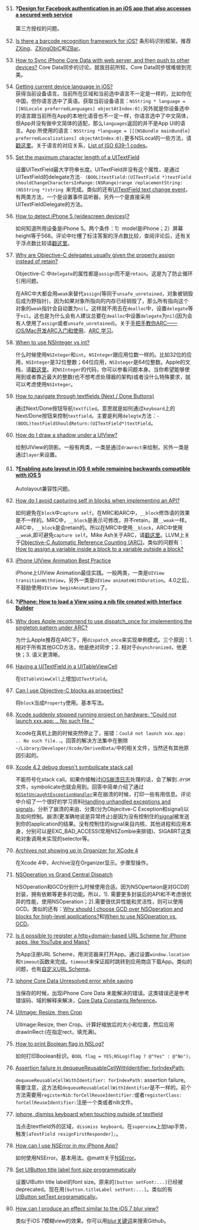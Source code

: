 51. #### ?[Design for Facebook authentication in an iOS app that also accesses a secured web service](http://stackoverflow.com/questions/4623974/design-for-facebook-authentication-in-an-ios-app-that-also-accesses-a-secured-we)

	第三方授权的问题。

52. [Is there a barcode recognition framework for iOS?](http://stackoverflow.com/questions/838724/is-there-a-barcode-recognition-framework-for-ios)	
	条形码识别框架。推荐[ZXing](https://code.google.com/p/zxing/)、[ZXingObjC](https://github.com/TheLevelUp/ZXingObjC)和[ZBar](http://zbar.sourceforge.net/)。

53. [How to Sync iPhone Core Data with web server, and then push to other devices?](http://stackoverflow.com/questions/5035132/how-to-sync-iphone-core-data-with-web-server-and-then-push-to-other-devices)	
	Core Data同步的讨论。就我目前所知，Core Data同步很难做到完美。

54. [Getting current device language in iOS?](http://stackoverflow.com/questions/3910244/getting-current-device-language-in-ios)	
	获得当前设备语言。当前所在区域和当前选中语言不一定是一样的，比如你在中国，但你语言选中了英语。获取当前设备语言：`NSString * language = [[NSLocale preferredLanguages] objectAtIndex:0];`另外就是你设备选中的语言跟当前所在App的本地化语音也不一定一样，你语言选中了中文简体，但App并没有做中文简体的适配，那么`languages`返回的并不是App UI的语言。App 所使用的语言：`NSString *language = [[[NSBundle mainBundle] preferredLocalizations] objectAtIndex:0];`更多NSLocal的一些方法，请[戳这里](http://my.oschina.net/hmj/blog/126355)。关于语言的对应关系，[List of ISO 639-1 codes](http://en.wikipedia.org/wiki/List_of_ISO_639-1_codes)。
	
55. [Set the maximum character length of a UITextField](http://stackoverflow.com/questions/433337/set-the-maximum-character-length-of-a-uitextfield)

	设置UITextField最大字符串长度。UITextField并没有这个属性，是通过UITextField的delegate方法`- (BOOL)textField:(UITextField *)textField shouldChangeCharactersInRange:(NSRange)range replacementString:(NSString *)string `来完成。类似的还有[UITextField text change event](http://stackoverflow.com/questions/7010547/uitextfield-text-change-event)，有两类方法，一个是设置事件监听器，另外一个是直接采用UITextFieldDelegate的方法。

56. [How to detect iPhone 5 (widescreen devices)?](http://stackoverflow.com/questions/12446990/how-to-detect-iphone-5-widescreen-devices)

	如何知道所用设备是iPhone 5。两个条件：1）model是iPhone；2）屏幕height等于568。评论中吐槽了标注答案的浮点数比较，查阅评论后，还有关于浮点数比较请[戳这里](http://stackoverflow.com/questions/10334688/how-dangerous-is-it-to-compare-floating-point-values)。

57. [Why are Objective-C delegates usually given the property assign instead of retain?](http://stackoverflow.com/questions/918698/why-are-objective-c-delegates-usually-given-the-property-assign-instead-of-retai)

	Objective-C 中`delegate`的属性都是`assign`而不是`retain`。这是为了防止循环引用问题。
	
	在ARC中大都会用`weak`来替代`assign`(等同于`unsafe_unretained`，对象被销毁后成为野指针)，因为如果对象所指向的内存已经销毁了，那么所有指向这个对象的`weak`指针会自动置为`nil`。这样就不用去在`dealloc`中，设置`delegate`等于`nil`。这也是为什么会有人建议总要在`dealloc`中设置`delegate`为`nil`(因为会有人使用了`assign`或者`unsafe_unretained`)。关于[手把手教你ARC——iOS/Mac开发ARC入门和使用](http://onevcat.com/2012/06/arc-hand-by-hand/)、[ARC 学习](http://www.cnblogs.com/scorpiozj/archive/2011/10/24/2222609.html)。

58. [When to use NSInteger vs int?](http://stackoverflow.com/questions/4445173/when-to-use-nsinteger-vs-int)

	什么时候使用`NSInteger`和`int`。`NSInteger`跟应用位数一样的。比如32位的应用，`NSInteger`是32位整数；64位应用，`NSInteger`是64位整数。Apple的文档，请[戳这里](https://developer.apple.com/library/mac/documentation/cocoa/reference/foundation/Miscellaneous/Foundation_DataTypes/Reference/reference.html)。对`NSInteger`的代码，你可以参看问题本身。当你希望能够使用到或者靠近最大的整数(也不想考虑处理器的架构)或者没什么特殊要求，就可以考虑使用`NSInteger`。

59. [How to navigate through textfields (Next / Done Buttons)](http://stackoverflow.com/questions/1347779/how-to-navigate-through-textfields-next-done-buttons)

	通过Next/Done按钮导航`textfiled`。意思就是如何通过`keyboard`上的Next/Done按钮来控制`textfield`。主要是利用`delegte`方法：`-(BOOL)textFieldShouldReturn:(UITextField*)textField`。

60. [How do I draw a shadow under a UIView?](http://stackoverflow.com/questions/805872/how-do-i-draw-a-shadow-under-a-uiview)

	绘制UIView的阴影。一般有两类，一类是通过`drawrect`来绘制，另外一类是通过`layer`来设置。

61. #### ?[Enabling auto layout in iOS 6 while remaining backwards compatible with iOS 5](http://stackoverflow.com/questions/12411980/enabling-auto-layout-in-ios-6-while-remaining-backwards-compatible-with-ios-5)

	Autolayout兼容性问题。

62. [How do I avoid capturing self in blocks when implementing an API?](http://stackoverflow.com/questions/7853915/how-do-i-avoid-capturing-self-in-blocks-when-implementing-an-api)

	如何避免在`block`中`capture self`。在MRC和ARC中，`__block`修饰语的效果是不一样的。MRC中，`__block`是表示可修改，并不retain，跟`__weak`一样。 ARC中，`__block`是会retain的。所以在MRC中使用`__block`，ARC中使用`__weak`,即可避免`capture self`。Mike Ash关于ARC，请[戳这里](http://www.mikeash.com/pyblog/friday-qa-2011-09-30-automatic-reference-counting.html)。LLVM上关于[Objective-C Automatic Reference Counting (ARC)](http://clang.llvm.org/docs/AutomaticReferenceCounting.html)。类似的问题有：[How to assign a variable inside a block to a variable outside a block?](http://stackoverflow.com/questions/7962721/how-to-assign-a-variable-inside-a-block-to-a-variable-outside-a-block)

63. [iPhone UIView Animation Best Practice](http://stackoverflow.com/questions/630265/iphone-uiview-animation-best-practice)

	iPhone上UIView Animation最佳实践。一般两类，一类是`UIView transitionWithView`，另外一类是`UIView animateWithDuration`。4.0之后，不鼓励使用`UIView beginAnimations`了。

64. #### ?[iPhone: How to load a View using a nib file created with Interface Builder](http://stackoverflow.com/questions/863321/iphone-how-to-load-a-view-using-a-nib-file-created-with-interface-builder)

		
65. [Why does Apple recommend to use dispatch_once for implementing the singleton pattern under ARC?](http://stackoverflow.com/questions/9119042/why-does-apple-recommend-to-use-dispatch-once-for-implementing-the-singleton-pat)

	为什么Apple推荐在ARC下，用`dispatch_once`来实现单例模式。三个原因：1. 相对于所有其他GCD方法，他是绝对同步；2. 相对于`@synchronized`，他更快；3. 语义更清晰。

66. [Having a UITextField in a UITableViewCell](http://stackoverflow.com/questions/409259/having-a-uitextfield-in-a-uitableviewcell)

	在`UITableViewCell`上增加`UITextField`。

67. [Can I use Objective-C blocks as properties?](http://stackoverflow.com/questions/3935574/can-i-use-objective-c-blocks-as-properties)

	将`block`当成`Property`使用。基本写法。

68. [Xcode suddenly stopped running project on hardware: “Could not launch xxx.app: .. No such file..”](http://stackoverflow.com/questions/11456312/xcode-suddenly-stopped-running-project-on-hardware-could-not-launch-xxx-app?page=1&tab=active#tab-top)

	Xcode在真机上跑的时候突然停止了，报错：`Could not launch xxx.app: .. No such file..`。回答的解决方法集中在删除`~/Library/Developer/Xcode/DerivedData/`中的相关文件，当然还有其他原因引起的。

69. [Xcode 4.2 debug doesn't symbolicate stack call](http://stackoverflow.com/questions/7841610/xcode-4-2-debug-doesnt-symbolicate-stack-call)

	不能符号化stack call。如果你接触过[iOS崩溃日志](https://developer.apple.com/library/ios/technotes/tn2151/_index.html)处理的话，会了解到`.dYSM`文件，symbolicate也就会用到。回答中简单介绍了通过[`NSSetUncaughtExceptionHandler`](https://developer.apple.com/library/mac/documentation/cocoa/Reference/Foundation/Miscellaneous/Foundation/Miscellaneous/Foundation/Miscellaneous/Foundation/Miscellaneous/Foundation_Functions/Reference/reference.html#//apple_ref/c/func/NSSetUncaughtExceptionHandler)来在崩溃的时候，打印一些有用信息。评论中介绍了一个很好的学习资料[Handling unhandled exceptions and signals](http://www.cocoawithlove.com/2010/05/handling-unhandled-exceptions-and.html)，分析了崩溃的来由、分类(分为Objecitve-C Exception和signal)以及如何控制。崩溃(更准确地说是异常终止)是因为没有控制住的[signal](http://m.oschina.net/blog/125825)被发送到你的application的结果。没有控制住的signal来自内核、其他进程和应用本身，分别可以是EXC_BAD_ACCESS(常用NSZombie来排错)、SIGABRT这类和对象调用未实现的selector等。
	
70. [Archives not showing up in Organizer for XCode 4](http://stackoverflow.com/questions/5265772/archives-not-showing-up-in-organizer-for-xcode-4)

	在Xcode 4中，Archive没在Organizer显示。步骤型操作。

71. [NSOperation vs Grand Central Dispatch](http://stackoverflow.com/questions/10373331/nsoperation-vs-grand-central-dispatch)

	NSOperation和GCD分别什么时候使用合适。因为NSOpertaion是对GCD的封装，拥有依赖等更多的功能。所以，1). 需要更多封装后的API和不考虑很优异的性能，使用NSOperation；2).需要很优异性能和灵活性，则可以使用GCD。类似的还有：[Why should I choose GCD over NSOperation and blocks for high-level applications?](http://stackoverflow.com/questions/7651551/why-should-i-choose-gcd-over-nsoperation-and-blocks-for-high-level-applications)和[When to use NSOperation vs. GCD](http://eschatologist.net/blog/?p=232)。

72. [Is it possible to register a http+domain-based URL Scheme for iPhone apps, like YouTube and Maps?](http://stackoverflow.com/questions/1108693/is-it-possible-to-register-a-httpdomain-based-url-scheme-for-iphone-apps-like)

	为App注册URL Scheme，用浏览器来打开App。通过设置`window.location`和`timeout`函数来完成。`timeout`来保证超时跳转到应用商店下载App。类似的问题，也有[自定义URL Schema](http://www.cocoachina.com/newbie/tutorial/2012/0529/4302.html)。

73. [iphone Core Data Unresolved error while saving](http://stackoverflow.com/questions/1283960/iphone-core-data-unresolved-error-while-saving)

	当保存的时候，出现iPhone Core Data 未能解决的错误。这类错误还是参考错误码、域的解释来解决，[Core Data Constants Reference](https://developer.apple.com/library/mac/documentation/Cocoa/Reference/CoreDataFramework/Miscellaneous/CoreData_Constants/Reference/reference.html)。

74. [UIImage: Resize, then Crop](http://stackoverflow.com/questions/603907/uiimage-resize-then-crop)

	 UIImage:Resize, then Crop。计算好缩放后的大小和位置，然后应用drawInRect:(在指定rect，填充满)。

75. [How to print Boolean flag in NSLog?](http://stackoverflow.com/questions/6358349/how-to-print-boolean-flag-in-nslog)

	如何打印Boolean标识。`BOOL flag = YES;NSLog(flag ? @"Yes" : @"No");`

76. [Assertion failure in dequeueReusableCellWithIdentifier: forIndexPath:](http://stackoverflow.com/questions/12737860/assertion-failure-in-dequeuereusablecellwithidentifierforindexpath)

	`dequeueReusableCellWithIdentifier: forIndexPath:` assertion failure。需要注意，这方法和`dequeueReusableCellWithIdentifier`是不一样的。前个方法需要用`registerNib:forCellReuseIdentifier:`或者`registerClass: forCellReuseIdentifier:`注册一个类或者nib文件。

77. [iphone, dismiss keyboard when touching outside of textfield](http://stackoverflow.com/questions/5306240/iphone-dismiss-keyboard-when-touching-outside-of-textfield)

	当点击textfield外的区域，`dissmiss keyboard`。在`superview`上加tap手势，触发`[aTextField resignFirstResponder];`。

78. [How can I use NSError in my iPhone App?](http://stackoverflow.com/questions/4654653/how-can-i-use-nserror-in-my-iphone-app)

	如何使用NSError。基本用法。@mattt关于[NSError](http://nshipster.com/nserror/)。

79. [Set UIButton title label font size programmatically](http://stackoverflow.com/questions/3352165/uibutton-settext-programatically)

	设置UIButtn title label的font size。原来的`[button setFont:...]`已经被deprecated。现在用`[button.titleLabel setFont:...]`。类似的有[UIButton setText programatically](http://stackoverflow.com/questions/3352165/uibutton-settext-programatically)。

80. [How can I produce an effect similar to the iOS 7 blur view?](http://stackoverflow.com/questions/17055740/how-can-i-produce-an-effect-similar-to-the-ios-7-blur-view)
	
	类似于iOS 7模糊view的效果。你可以用[blur关键词](https://github.com/search?l=Objective-C&q=blur&ref=cmdform&type=Repositories)来搜索Github。







